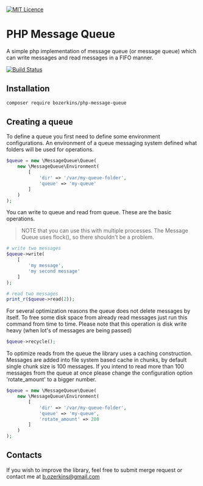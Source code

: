 [![MIT Licence](https://badges.frapsoft.com/os/mit/mit.svg?v=103)](https://opensource.org/licenses/mit-license.php)


# PHP Message Queue
A simple php implementation of message queue (or message queue) which 
can write messages and read messages in a FIFO manner. 

[![Build Status](https://travis-ci.org/bozerkins/php-message-queue.svg?branch=master)](https://travis-ci.org/bozerkins/php-message-queue)

## Installation
```sh
composer require bozerkins/php-message-queue
```

## Creating a queue
To define a queue you first need to define some environment configurations.
An environment of a queue messaging system defined what folders will be used for operations.
```php
$queue = new \MessageQueue\Queue(
    new \MessageQueue\Environment(
        [
            'dir' => '/var/my-queue-folder',
            'queue' => 'my-queue'
        ]
    )
);
```

You can write to queue and read from queue. These are the basic operations.

> NOTE that you can use this with multiple processes. The Message Queue uses flock(), so there shouldn't be a problem.

```php
# write two messages
$queue->write(
    [
        'my message', 
        'my second message'
    ]
);

# read two messages
print_r($queue->read(2));
```

For several optimization reasons the queue does not delete messages by itself.
To free some disk space from already read messages just run this command from time to time.
Please note that this operation is disk write heavy (when lot's of messages are being passed)
```php
$queue->recycle();
```

To optimize reads from the queue the library uses a caching construction. 
Messages are added into file system based cache in chunks, by default single chunk size is 100 messages.
If you intend to read more than 100 messages from the queue at once please change the configuration option 'rotate_amount' to a bigger number.
```php
$queue = new \MessageQueue\Queue(
    new \MessageQueue\Environment(
        [
            'dir' => '/var/my-queue-folder',
            'queue' => 'my-queue',
            'rotate_amount' => 200
        ]
    )
);
```

## Contacts
If you wish to improve the library, feel free to submit merge request or contact me at b.ozerkins@gmail.com
